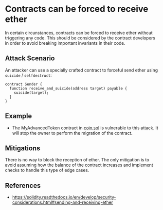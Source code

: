 # Contracts can be forced to receive ether

In certain circunstances, contracts can be forced to receive ether without triggering any code. This should be considered by the contract developers in order to avoid breaking important invariants in their code.

## Attack Scenario

An attacker can use a specially crafted contract to forceful send ether using `suicide` / `selfdestruct`:

```solidity
contract Sender {
  function receive_and_suicide(address target) payable {
    suicide(target);
  }
}
```

## Example

- The MyAdvancedToken contract in [coin.sol](coin.sol#L145) is vulnerable to this attack. It will stop the owner to perform the migration of the contract.

## Mitigations

There is no way to block the reception of ether. The only mitigation is to avoid assuming how the balance of the contract
increases and implement checks to handle this type of edge cases.

## References

- https://solidity.readthedocs.io/en/develop/security-considerations.html#sending-and-receiving-ether
